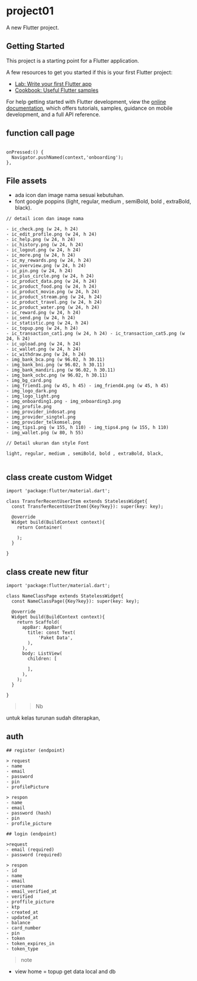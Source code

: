 # project01

A new Flutter project.

## Getting Started

This project is a starting point for a Flutter application.

A few resources to get you started if this is your first Flutter project:

- [Lab: Write your first Flutter app](https://docs.flutter.dev/get-started/codelab)
- [Cookbook: Useful Flutter samples](https://docs.flutter.dev/cookbook)

For help getting started with Flutter development, view the
[online documentation](https://docs.flutter.dev/), which offers tutorials,
samples, guidance on mobile development, and a full API reference.


## function call page

```agsl

onPressed:() {
  Navigator.pushNamed(context,'onboarding');
},
```

## File assets 

- ada icon dan image nama sesuai kebutuhan.
- font google poppins (light, regular, medium , semiBold, bold , extraBold, black).

```ags1
// detail icon dan image nama

- ic_check.png (w 24, h 24)
- ic_edit_profile.png (w 24, h 24)
- ic_help.png (w 24, h 24)
- ic_history.png (w 24, h 24)
- ic_logout.png (w 24, h 24)
- ic_more.png (w 24, h 24)
- ic_my_rewards.png (w 24, h 24)
- ic_overview.png (w 24, h 24)
- ic_pin.png (w 24, h 24)
- ic_plus_circle.png (w 24, h 24)
- ic_product_data.png (w 24, h 24)
- ic_product_food.png (w 24, h 24)
- ic_product_movie.png (w 24, h 24)
- ic_product_stream.png (w 24, h 24)
- ic_product_travel.png (w 24, h 24)
- ic_product_water.png (w 24, h 24)
- ic_reward.png (w 24, h 24)
- ic_send.png (w 24, h 24)
- ic_statistic.png (w 24, h 24)
- ic_topup.png (w 24, h 24)
- ic_transaction_cat1.png (w 24, h 24) - ic_transaction_cat5.png (w 24, h 24)
- ic_upload.png (w 24, h 24)
- ic_wallet.png (w 24, h 24)
- ic_withdraw.png (w 24, h 24)
- img_bank_bca.png (w 96.02, h 30.11)
- img_bank_bni.png (w 96.02, h 30.11)
- img_bank_mandiri.png (w 96.02, h 30.11) 
- img_bank_ocbc.png (w 96.02, h 30.11)
- img_bg_card.png
- img_friend1.png (w 45, h 45) - img_friend4.png (w 45, h 45)
- img_logo_dark.png
- img_logo_light.png 
- img_onboarding1.png - img_onboarding3.png
- img_profile.png
- img_provider_indosat.png
- img_provider_singtel.png
- img_provider_telkomsel.png
- img_tips1.png (w 155, h 110) - img_tips4.png (w 155, h 110) 
- img_wallet.png (w 80, h 55)

// Detail ukuran dan style Font

light, regular, medium , semiBold, bold , extraBold, black,


```

## class create custom Widget

```ags1
import 'package:flutter/material.dart';

class TransferRecentUserItem extends StatelessWidget{
  const TransferRecentUserItem({Key?key}): super(key: key);

  @override
  Widget build(BuildContext context){
    return Container(
      
    );
  }

}
```

## class create new fitur

```agsl
import 'package:flutter/material.dart';

class NameClassPage extends StatelessWidget{
  const NameClassPage({Key?key}): super(key: key);

  @override
  Widget build(BuildContext context){
    return Scaffold(
      appBar: AppBar(
        title: const Text(
            'Paket Data',
        ),
      ),
      body: ListView(
        children: [
          
        ],
      ),
    );
  }

}
```

>> Nb

untuk kelas turunan sudah diterapkan,

## auth

```ags1
## register (endpoint)

> request
- name
- email
- password
- pin
- profilePicture

> respon
- name
- email
- password (hash)
- pin
- profile_picture

## login (endpoint) 

>request
- email (required)
- password (required)

> respon
- id
- name
- email
- username
- email_verified_at
- verified
- proffile_picture
- ktp
- created_at
- updated_at
- balance
- card_number
- pin
- token
- token_expires_in
- token_type  
```


> note

- view home = topup get data local and db